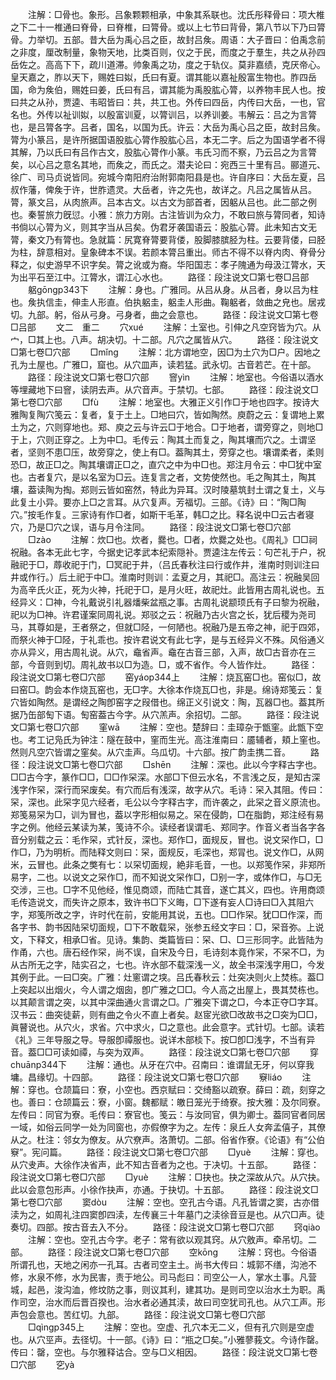 <!-- { "loadSidebar": true } -->
　　注解：□骨也。象形。吕象颗颗相承，中象其系联也。沈氏彤释骨曰：项大椎之下二十一椎通曰脊骨，曰脊椎，曰膂骨。或以上七节曰背骨，第八节以下乃曰膂骨。力举切。五部。昔大岳为禹心吕之臣，故封吕矦。周语：大子晋曰：伯禹念前之非度，厘改制量，象物天地，比类百则，仪之于民，而度之于羣生，共之从孙四岳佐之。高高下下，疏川道滞。帅象禹之功，度之于轨仪。莫非嘉绩，克厌帝心。皇天嘉之，胙以天下，赐姓曰姒，氏曰有夏。谓其能以嘉祉殷富生物也。胙四岳国，命为矦伯，赐姓曰姜，氏曰有吕，谓其能为禹股肱心膂，以养物丰民人也。按曰共之从孙，贾逵、韦昭皆曰：共，共工也。外传曰四岳，内传曰大岳，一也，官名也。外传以祉训姒，以殷富训夏，以膂训吕，以养训姜。韦解云：吕之为言膂也，是吕膂各字。吕者，国名，以国为氏。许云：大岳为禹心吕之臣，故封吕矦。膂为小篆吕，是许所据国语股肱心膂作股肱心吕，本无二字。后之为国语学者不得其解，乃以氏曰有吕作古文，股肱心膂作小篆。韦氏习而不察，乃云吕之为言膂矣，以心吕之意名其地，而矦之，而氏之。潜夫论曰：宛西三十里有吕。郦道元、徐广、司马贞说皆同。宛城今南阳府治附郭南阳县是也。许自序曰：大岳左夏，吕叔作藩，俾矦于许，世胙遗灵。大岳者，许之先也，故详之。凡吕之属皆从吕。膂，篆文吕，从肉旅声。吕本古文。以古文为部首者，因躳从吕也。此二部之例也。秦誓旅力旣愆。小雅：旅力方刚。古注皆训为众力，不敢曰旅与膂同者，知诗书倘以心膂为义，则其字当从吕矣。伪君牙袭国语云：股肱心膂。此未知古文无膂，秦文乃有膂也。急就篇：尻寛脊膂要背偻，股脚膝膑胫为柱。云要背偻，曰胫为柱，辞意相对。皇象碑本不误。若颜本膂吕重出。师古不得不以脊内肉、脊骨分释之，似史游早不识字矣。膂之讹或为裔。华阳国志：孝子隗通为母汲江膂水，天为出平石至江中。江膂水，谓江心水也。
　　路径：段注说文□第七卷□吕部
　　躳ɡōnɡp343下
　　注解：身也。广雅同。从吕从身。从吕者，身以吕为柱也。矦执信圭，伸圭人形直。伯执躳圭，躳圭人形曲。鞠躳者，敛曲之皃也。居戎切。九部。躬，俗从弓身。弓身者，曲之会意也。
　　路径：段注说文□第七卷□吕部
　　文二　重二
　　穴xué
　　注解：土室也。引伸之凡空窍皆为穴。从宀，□其上也。八声。胡决切。十二部。凡穴之属皆从穴。
　　路径：段注说文□第七卷□穴部
　　□mǐnɡ
　　注解：北方谓地空，因□为土穴为□户。因地之孔为土屋也。广雅□，窟也。从穴皿声，读若猛。武永切。古音若芒。在十部。
　　路径：段注说文□第七卷□穴部
　　窨yìn
　　注解：地室也。今俗语以酒水等埋藏地下曰窨，读阴去声。从穴音声。于禁切。七部。
　　路径：段注说文□第七卷□穴部
　　□fù
　　注解：地室也。大雅正义引作□于地也四字。按诗大雅陶复陶穴笺云：复者，复于土上。□地曰穴，皆如陶然。庾蔚之云：复谓地上累土为之，穴则穿地也。郑、庾之云与许云□于地合。□于地者，谓旁穿之，则地□于上，穴则正穿之。上为中□。毛传云：陶其土而复之，陶其壤而穴之。土谓坚者，坚则不患□压，故旁穿之，使上有□。葢陶其土，旁穿之也。壤谓柔者，柔则恐□，故正□之。陶其壤谓正□之，直穴之中为中□也。郑注月令云：中□犹中室也。古者复穴，是以名室为□云。连复言之者，文势使然也。毛之陶其土，陶其壤，葢读陶为掏。郑则云皆如窑然，特此为异耳。汉时陵墓筑封土谓之复土，义与此复土小异。要亦上□之言耳。从穴复声。芳福切。三部。《诗》曰：“陶□陶穴。”按毛作复。三家诗有作□者，如斯干毛革，韩□之比。释名说中□云古者寝穴，乃是□穴之误，语与月令注同。
　　路径：段注说文□第七卷□穴部
　　□zào
　　注解：炊□也。炊者，爨也。□者，炊爨之处也。《周礼》□□祠祝融。各本无此七字，今据史记孝武本纪索隠补。贾逵注左传云：句芒礼于户，祝融祀于□，蓐收祀于门，□冥祀于井，（吕氏春秋注曰行或作井，淮南时则训注曰井或作行。）后土祀于中□。淮南时则训：孟夏之月，其祀□。高注云：祝融吴回为高辛氏火正，死为火神，托祀于□，是月火旺，故祀灶。此皆用古周礼说也。五经异义：□神，今礼戴说引礼器燔柴盆瓶之事。古周礼说颛顼氏有子曰黎为祝融，祀以为□神。许君谨案同周礼说。郑驳之云：祝融乃古火宫之长，犹后稷为尧司马，其尊如是，王者祭之，但就□陉，一何陋也。祝融乃是五帝之神，祀于四郊，而祭火神于□陉，于礼乖也。按许君说文有此七字，是与五经异义不殊。风俗通义亦从异义，用古周礼说。从穴，鼀省声。鼀在古音三部，入声，故□古音亦在三部，今音则到切。周礼故书以□为造。□，或不省作。今人皆作灶。
　　路径：段注说文□第七卷□穴部
　　窑yáop344上
　　注解：烧瓦窑□也。窑似□，故曰窑□。韵会本作烧瓦窑也，无□字。大徐本作烧瓦□也，非是。绵诗郑笺云：复穴皆如陶然。是谓经之陶卽窑字之叚借也。绵正义引说文：陶，瓦器□也。葢其所据乃缶部匋下语。匋窑葢古今字。从穴羔声。余招切。二部。
　　路径：段注说文□第七卷□穴部
　　窐wā
　　注解：空也。楚辞曰：圭璋杂于甑窐。此甑下空也。考工记凫氏为钟注：隧在鼓中，窐而生光。高注淮南曰：靥辅者，頬上窐也。然则凡空穴皆谓之窐矣。从穴圭声。乌瓜切。十六部。按广韵圭携二音。
　　路径：段注说文□第七卷□穴部
　　□shēn
　　注解：深也。此以今字释古字也。□□古今字，篆作□□，□□作罙深。水部□下但云水名，不言浅之反，是知古深浅字作罙，深行而罙废矣。有穴而后有浅深，故字从穴。毛诗：罙入其阻。传曰：罙，深也。此罙字见六经者，毛公以今字释古字，而许袭之，此罙之音义原流也。郑笺易罙为□，训为冒也，葢以字形相似易之。罙在侵韵，□在脂韵，郑注经有易字之例。他经云某读为某，笺诗不尒。读经者误谓毛、郑同字。作音义者当各字各音分别载之云：毛作罙，式针反，深也。郑作□，面规反，冒也。说文罙作□，□作□，乃为明析。而陆释文则曰：罙，面规反，毛深也，郑冐也。说文作□，从网米，云冒也。此条之獘有七：以罙切面规，絶非毛音，一也。以郑笺作罙，非郑所易字，二也。以说文之罙作□，而不知说文罙作□，□别一字，或体作□，与□无交涉，三也。□字不见他经，惟见商颂，而陆亡其音，遂亡其义，四也。许用商颂毛传造说文，而失许之原本，致许书□下义晦，□下遂有妄人□诗曰□入其阻六字，郑笺所改之字，许时代在前，安能用其说，五也。□□作罙。犹□□作深，而各字书、韵书因陆罙切面规，□下不敢载罙，张参五经文字曰：□，罙音弥。上说文，下释文，相承□省。见诗。集韵、类篇皆曰：罙、□、□三形同字。此皆陆为作甬，六也。唐石经作罙，尚不误，自宋及今日，毛诗刻本竟作冞，不罙不□，为从古所无之字，陆实召之，七也。许水部不载深浅一义，故全书深浅字用□，今发其例于此。一曰□突。广雅：灶窻谓之堗。吕氏春秋云：灶突决则火上焚栋。葢□上突起以出烟火，今人谓之烟囱，卽广雅之□□。今人高之出屋上，畏其焚栋也。以其颠言谓之突，以其中深曲通火言谓之□。广雅突下谓之□，今本正夺□字耳。汉书云：曲突徒薪，则有曲之令火不直上者矣。赵宧光欲□改故书之□突为□□，眞瞽说也。从穴火，求省。穴中求火，□之意也。此会意字。式针切。七部。读若《礼》三年导服之导。导服卽禫服也。说详木部棪下。按□卽□浅字，不当有异音。葢□□可读如禫，与突为双声。
　　路径：段注说文□第七卷□穴部
　　穿chuānp344下
　　注解：通也。从牙在穴中。召南曰：谁谓鼠无牙，何以穿我墉。昌缘切。十四部。
　　路径：段注说文□第七卷□穴部
　　竂liáo
　　注解：穿也。仓颉篇曰：寮，小空也。西京赋曰：交绮豁以疏寮。薛曰：疏，刻穿之也。善曰：仓颉篇云：寮，小窗。魏都赋：皦日笼光于绮寮。按大雅：及尔同寮。左传曰：同官为寮。毛传曰：寮官也。笺云：与汝同官，俱为卿士。葢同官者同居一域，如俗云同学一处为同窗也，亦假僚字为之。左传：泉丘人女奔孟僖子，其僚从之。杜注：邻女为僚友。从穴尞声。洛萧切。二部。俗省作寮。《论语》有“公伯竂”。宪问篇。
　　路径：段注说文□第七卷□穴部
　　□yuè
　　注解：穿也。从穴叏声。大徐作决省声，此不知古音者为之也。于决切。十五部。
　　路径：段注说文□第七卷□穴部
　　□yuè
　　注解：□抉也。抉之深故从穴。从穴抉。此以会意包形声。小徐作抉声，亦通。于抉切。十五部。
　　路径：段注说文□第七卷□穴部
　　窦dòu
　　注解：空也。空孔古今语。凡孔皆谓之窦，古亦借渎为之，如周礼注四窦卽四渎，左传襄三十年墓门之渎徐音豆是也。从穴□声。徒奏切。四部。按古音去入不分。
　　路径：段注说文□第七卷□穴部
　　窍qiào
　　注解：空也。空孔古今字。老子：常有欲以观其窍。从穴敫声。牵吊切。二部。
　　路径：段注说文□第七卷□穴部
　　空kōnɡ
　　注解：窍也。今俗语所谓孔也，天地之闲亦一孔耳。古者司空主土。尚书大传曰：城郭不缮，沟池不修，水泉不修，水为民害，责于地公。司马彪曰：司空公一人，掌水土事。凡营城，起邑，浚沟洫，修坟防之事，则议其利，建其功。是则司空以治水土为职。禹作司空，治水而后晋百揆也。治水者必通其渎，故曰司空犹司孔也。从穴工声。形声包会意也。苦红切。九部。
　　路径：段注说文□第七卷□穴部
　　□qìnɡp345上
　　注解：空也。空虚、孔穴本无二义，但有孔穴则是空虚也。从穴巠声。去径切。十一部。《诗》曰：“瓶之□矣。”小雅蓼莪文。今诗作罄。传曰：罄，空也。与尔雅释诂合。空与□义相因。
　　路径：段注说文□第七卷□穴部
　　穵yà
